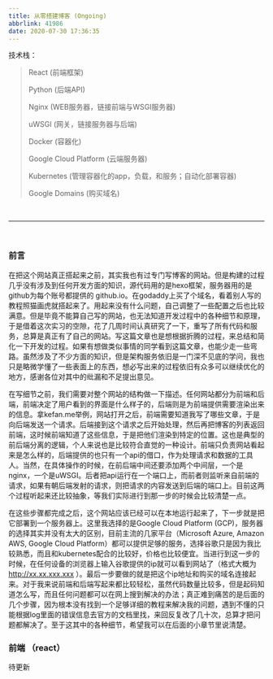 ```yaml
---
title: 从零搭建博客 (Ongoing)
abbrlink: 41986
date: 2020-07-30 17:36:35
---
```


技术栈：

> React (前端框架)
>
> Python (后端API)
>
> Nginx (WEB服务器，链接前端与WSGI服务器)
>
> uWSGI (网关，链接服务器与后端)
>
> Docker (容器化)
>
> Google Cloud Platform (云端服务器)
>
> Kubernetes (管理容器化的app，负载，和服务；自动化部署容器)
>
> Google Domains (购买域名)

<br>

----

<br>

### 前言

在把这个网站真正搭起来之前，其实我也有过专门写博客的网站。但是构建的过程几乎没有涉及到任何开发方面的知识，源代码用的是hexo框架，服务器用的是github为每个账号都提供的 github.io。在godaddy上买了个域名，看着别人写的教程照猫画虎就搭起来了。用起来没有什么问题，自己调整了一些配置之后也比较满意。但是毕竟不能算自己写的网站，也无法知道开发过程中的各种细节和原理，于是借着这次实习的空隙，花了几周时间认真研究了一下，重写了所有代码和服务，总算是真正有了自己的网站。写这篇文章也是想根据折腾的过程，来总结和简化一下开发的过程。如果有想做类似事情的同学看到这篇文章，也能少走一些弯路。虽然涉及了不少方面的知识，但是架构服务依旧是一门深不见底的学问，我也只是略微学懂了一些表面上的东西，想必写出来的过程依旧有众多可以继续优化的地方，感谢各位对其中的纰漏和不足提出意见。

在写细节之前，我们需要对整个网站的结构做一下描述。任何网站都分为前端和后端，前端决定了用户看到的界面是什么样子的，后端则是为前端提供需要渲染出来的信息。拿kefan.me举例，网站打开之后，前端需要知道我写了哪些文章，于是向后端发送一个请求。后端接到这个请求之后开始处理，然后再把博客的列表返回前端，这时候前端知道了这些信息，于是把他们渲染到特定的位置。这也是典型的前后端分离的逻辑，个人来说也是比较符合直觉的一种设计。前端只负责网站看起来是怎么样的，后端提供的也只有一个api的借口，作为处理请求和数据的工具人。当然，在具体操作的时候，在前后端中间还要添加两个中间层，一个是nginx，一个是uWSGI。后者把api运行在一个端口上，而前者则监听来自前端的请求，如果有朝后端发射的请求，则把请求的内容发送到后端的端口上。目前这两个过程听起来还比较抽象，等我们实际进行到那一步的时候会比较清楚一点。

在这些步骤都完成之后，这个网站应该已经可以在本地运行起来了，下一步就是把它部署到一个服务器上。这里我选择的是Google Cloud Platform (GCP)，服务器的选择其实并没有太大的区别，目前主流的几家平台（Microsoft Azure, Amazon AWS, Google Cloud Platform）都可以提供足够的服务，选择谷歌只是因为我比较熟悉，而且和kubernetes配合的比较好，价格也比较便宜。当进行到这一步的时候，在任何设备的浏览器上输入谷歌提供的ip就可以看到网站了（格式大概为 http://xx.xx.xxx.xxx ）。最后一步要做的就是把这个ip地址和购买的域名连接起来。对于我来说前端和后端写起来都比较轻松，虽然代码数量比较多，但是起码知道怎么写，而且任何问题都可以在网上搜到解决的办法；真正难到痛苦的是后面的几个步骤，因为根本没有找到一个足够详细的教程来解决我的问题，遇到不懂的只能根据log里面的错误信息去官方的文档里找，来回反复改了几十次，总算才把问题都解决了。至于这其中的各种细节，希望我可以在后面的小章节里说清楚。

### 前端 （react）

待更新